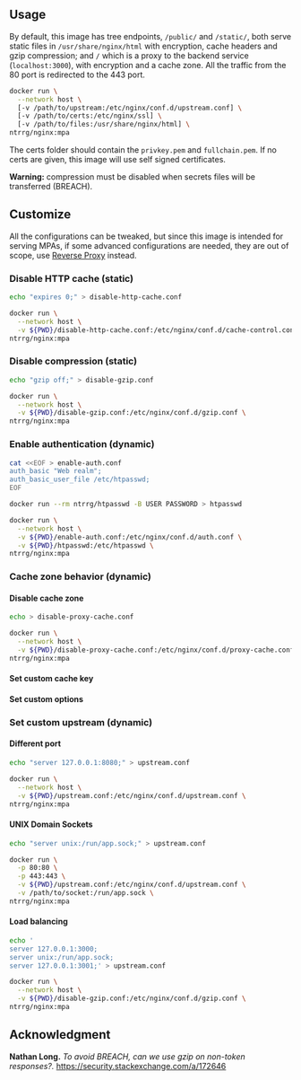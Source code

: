 ## Usage

By default, this image has tree endpoints, `/public/` and `/static/`, both
serve static files in `/usr/share/nginx/html` with encryption, cache headers
and gzip compression; and `/` which is a proxy to the backend service
(`localhost:3000`), with encryption and a cache zone. All the traffic from the
80 port is redirected to the 443 port.

```sh
docker run \
  --network host \
  [-v /path/to/upstream:/etc/nginx/conf.d/upstream.conf] \
  [-v /path/to/certs:/etc/nginx/ssl] \
  [-v /path/to/files:/usr/share/nginx/html] \
ntrrg/nginx:mpa
```

The certs folder should contain the `privkey.pem` and `fullchain.pem`. If no
certs are given, this image will use self signed certificates.

**Warning:** compression must be disabled when secrets files will be
transferred (BREACH).

## Customize

All the configurations can be tweaked, but since this image is intended for
serving MPAs, if some advanced configurations are needed, they are out of
scope, use [Reverse Proxy](../rproxy) instead.

### Disable HTTP cache (static)

```sh
echo "expires 0;" > disable-http-cache.conf
```

```sh
docker run \
  --network host \
  -v ${PWD}/disable-http-cache.conf:/etc/nginx/conf.d/cache-control.conf \
ntrrg/nginx:mpa
```

### Disable compression (static)

```sh
echo "gzip off;" > disable-gzip.conf
```

```sh
docker run \
  --network host \
  -v ${PWD}/disable-gzip.conf:/etc/nginx/conf.d/gzip.conf \
ntrrg/nginx:mpa
```

### Enable authentication (dynamic)

```sh
cat <<EOF > enable-auth.conf
auth_basic "Web realm";
auth_basic_user_file /etc/htpasswd;
EOF
```

```sh
docker run --rm ntrrg/htpasswd -B USER PASSWORD > htpasswd
```

```sh
docker run \
  --network host \
  -v ${PWD}/enable-auth.conf:/etc/nginx/conf.d/auth.conf \
  -v ${PWD}/htpasswd:/etc/htpasswd \
ntrrg/nginx:mpa
```

### Cache zone behavior (dynamic)

#### Disable cache zone

```sh
echo > disable-proxy-cache.conf
```

```sh
docker run \
  --network host \
  -v ${PWD}/disable-proxy-cache.conf:/etc/nginx/conf.d/proxy-cache.conf \
ntrrg/nginx:mpa
```

#### Set custom cache key

#### Set custom options 

### Set custom upstream (dynamic)

#### Different port

```sh
echo "server 127.0.0.1:8080;" > upstream.conf
```

```sh
docker run \
  --network host \
  -v ${PWD}/upstream.conf:/etc/nginx/conf.d/upstream.conf \
ntrrg/nginx:mpa
```

#### UNIX Domain Sockets

```sh
echo "server unix:/run/app.sock;" > upstream.conf
```

```sh
docker run \
  -p 80:80 \
  -p 443:443 \
  -v ${PWD}/upstream.conf:/etc/nginx/conf.d/upstream.conf \
  -v /path/to/socket:/run/app.sock \
ntrrg/nginx:mpa
```

#### Load balancing

```sh
echo '
server 127.0.0.1:3000;
server unix:/run/app.sock;
server 127.0.0.1:3001;' > upstream.conf
```

```sh
docker run \
  --network host \
  -v ${PWD}/disable-gzip.conf:/etc/nginx/conf.d/gzip.conf \
ntrrg/nginx:mpa
```

## Acknowledgment

**Nathan Long.** *To avoid BREACH, can we use gzip on non-token responses?.*
https://security.stackexchange.com/a/172646

